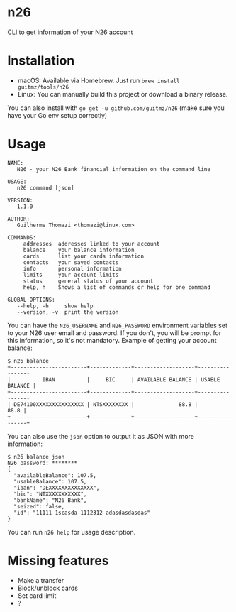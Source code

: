# n26
CLI to get information of your N26 account

# Installation
- macOS: Available via Homebrew. Just run `brew install guitmz/tools/n26`
- Linux: You can manually build this project or download a binary release.

You can also install with `go get -u github.com/guitmz/n26` (make sure you have your Go env setup correctly)

# Usage
```
NAME:
   N26 - your N26 Bank financial information on the command line

USAGE:
   n26 command [json]

VERSION:
   1.1.0

AUTHOR:
   Guilherme Thomazi <thomazi@linux.com>

COMMANDS:
     addresses  addresses linked to your account
     balance    your balance information
     cards      list your cards information
     contacts   your saved contacts
     info       personal information
     limits     your account limits
     status     general status of your account
     help, h    Shows a list of commands or help for one command

GLOBAL OPTIONS:
   --help, -h     show help
   --version, -v  print the version
```

You can have the `N26_USERNAME` and `N26_PASSWORD` environment variables set to your N26 user email and password. If you don't, you will be prompt for this information, so it's not mandatory.
Example of getting your account balance:
```
$ n26 balance
+------------------------+-------------+-------------------+----------------+
|          IBAN          |     BIC     | AVAILABLE BALANCE | USABLE BALANCE |
+------------------------+-------------+-------------------+----------------+
| DE74100XXXXXXXXXXXXXXX | NTSXXXXXXXX |              88.8 |           88.8 |
+------------------------+-------------+-------------------+----------------+
```

You can also use the `json` option to output it as JSON with more information:
```
$ n26 balance json
N26 password: ********
{
  "availableBalance": 107.5,
  "usableBalance": 107.5,
  "iban": "DEXXXXXXXXXXXXXX",
  "bic": "NTXXXXXXXXXXX",
  "bankName": "N26 Bank",
  "seized": false,
  "id": "11111-1scasda-1112312-adasdasdasdas"
}
```
You can run `n26 help` for usage description.

# Missing features
- Make a transfer
- Block/unblock cards
- Set card limit
- ?

